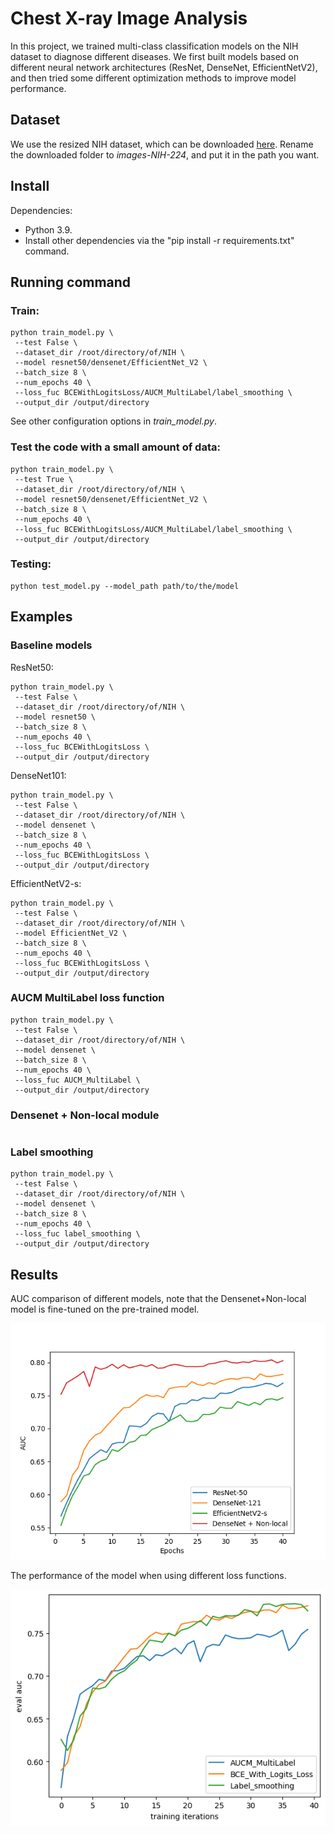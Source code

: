 # Chest X-ray Image Analysis

In this project, we trained multi-class classification models on the NIH dataset to diagnose different diseases. We first built models based on different neural network architectures (ResNet, DenseNet, EfficientNetV2), and then tried some different optimization methods to improve model performance.

## Dataset
We use the resized NIH dataset, which can be downloaded [here](https://academictorrents.com/details/e615d3aebce373f1dc8bd9d11064da55bdadede0). Rename the downloaded folder to *images-NIH-224*, and put it in the path you want.

## Install
Dependencies:
- Python 3.9.
- Install other dependencies via the "pip install -r requirements.txt" command.

## Running command
### Train:
```
python train_model.py \
 --test False \
 --dataset_dir /root/directory/of/NIH \
 --model resnet50/densenet/EfficientNet_V2 \
 --batch_size 8 \
 --num_epochs 40 \
 --loss_fuc BCEWithLogitsLoss/AUCM_MultiLabel/label_smoothing \
 --output_dir /output/directory
```
See other configuration options in *train_model.py*.
### **Test the code with a small amount of data:**
```
python train_model.py \
 --test True \
 --dataset_dir /root/directory/of/NIH \
 --model resnet50/densenet/EfficientNet_V2 \
 --batch_size 8 \
 --num_epochs 40 \
 --loss_fuc BCEWithLogitsLoss/AUCM_MultiLabel/label_smoothing \
 --output_dir /output/directory
```
### Testing:
```
python test_model.py --model_path path/to/the/model
```

## Examples
### Baseline models
ResNet50:
```
python train_model.py \
 --test False \
 --dataset_dir /root/directory/of/NIH \
 --model resnet50 \
 --batch_size 8 \
 --num_epochs 40 \
 --loss_fuc BCEWithLogitsLoss \
 --output_dir /output/directory
```
DenseNet101:
```
python train_model.py \
 --test False \
 --dataset_dir /root/directory/of/NIH \
 --model densenet \
 --batch_size 8 \
 --num_epochs 40 \
 --loss_fuc BCEWithLogitsLoss \
 --output_dir /output/directory
```
EfficientNetV2-s:
```
python train_model.py \
 --test False \
 --dataset_dir /root/directory/of/NIH \
 --model EfficientNet_V2 \
 --batch_size 8 \
 --num_epochs 40 \
 --loss_fuc BCEWithLogitsLoss \
 --output_dir /output/directory
```
### AUCM MultiLabel loss function
```
python train_model.py \
 --test False \
 --dataset_dir /root/directory/of/NIH \
 --model densenet \
 --batch_size 8 \
 --num_epochs 40 \
 --loss_fuc AUCM_MultiLabel \
 --output_dir /output/directory
```
### Densenet + Non-local module
```

```
### Label smoothing
```
python train_model.py \
 --test False \
 --dataset_dir /root/directory/of/NIH \
 --model densenet \
 --batch_size 8 \
 --num_epochs 40 \
 --loss_fuc label_smoothing \
 --output_dir /output/directory
```
## Results
AUC comparison of different models, note that the Densenet+Non-local model is fine-tuned on the pre-trained model.

!['model_aucs'](figures/model_aucs.png)

The performance of the model when using different loss functions.

!['loss_aucs'](figures/loss_aucs.png)
